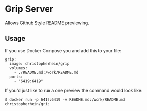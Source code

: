 # Grip Server

Allows Github Style README previewing.

## Usage

If you use Docker Compose you and add this to your file:

    grip:
      image: christopherhein/grip
      volumes:
        - ./README.md:/work/README.md
      ports:
        - "6419:6419"

If you'd just like to run a one preview the command would look like:

    $ docker run -p 6419:6419 -v README.md:/work/README.md christopherhein/grip


